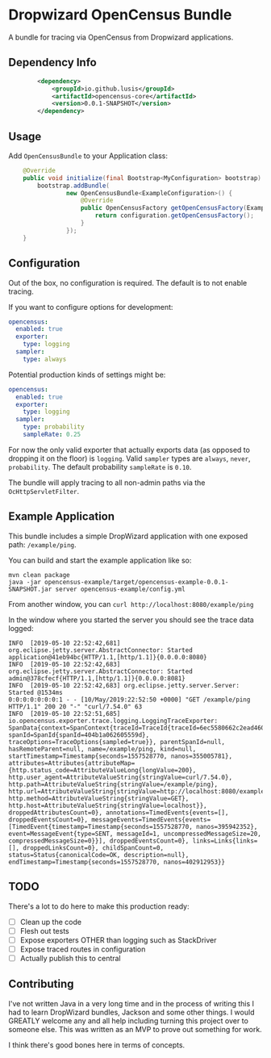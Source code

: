 Dropwizard OpenCensus Bundle
============================

A bundle for tracing via OpenCensus from Dropwizard applications.

Dependency Info
---------------

```xml
        <dependency>
            <groupId>io.github.lusis</groupId>
            <artifactId>opencensus-core</artifactId>
            <version>0.0.1-SNAPSHOT</version>
        </dependency>
```

Usage
-----

Add `OpenCensusBundle` to your Application class:

```java
    @Override
    public void initialize(final Bootstrap<MyConfiguration> bootstrap) {
        bootstrap.addBundle(
                new OpenCensusBundle<ExampleConfiguration>() {
                    @Override
                    public OpenCensusFactory getOpenCensusFactory(ExampleConfiguration configuration) {
                        return configuration.getOpenCensusFactory();
                    }
                });
    }

```

Configuration
-------------

Out of the box, no configuration is required. The default is to not enable tracing.

If you want to configure options for development:

```yaml
opencensus:
  enabled: true
  exporter:
    type: logging
  sampler:
    type: always
```

Potential production kinds of settings might be:

```yaml
opencensus:
  enabled: true
  exporter:
    type: logging
  sampler:
    type: probability
    sampleRate: 0.25
```

For now the only valid exporter that actually exports data (as opposed to dropping it on the floor) is `logging`.
Valid `sampler` types are `always`, `never`, `probability`.
The default probability `sampleRate` is `0.10`.

The bundle will apply tracing to all non-admin paths via the `OcHttpServletFilter`.

Example Application
-------------------

This bundle includes a simple DropWizard application with one exposed path: `/example/ping`.

You can build and start the example application like so:

```
mvn clean package
java -jar opencensus-example/target/opencensus-example-0.0.1-SNAPSHOT.jar server opencensus-example/config.yml
```

From another window, you can `curl http://localhost:8080/example/ping`

In the window where you started the server you should see the trace data logged:

```
INFO  [2019-05-10 22:52:42,681] org.eclipse.jetty.server.AbstractConnector: Started application@41eb94bc{HTTP/1.1,[http/1.1]}{0.0.0.0:8080}
INFO  [2019-05-10 22:52:42,683] org.eclipse.jetty.server.AbstractConnector: Started admin@378cfecf{HTTP/1.1,[http/1.1]}{0.0.0.0:8081}
INFO  [2019-05-10 22:52:42,683] org.eclipse.jetty.server.Server: Started @1534ms
0:0:0:0:0:0:0:1 - - [10/May/2019:22:52:50 +0000] "GET /example/ping HTTP/1.1" 200 20 "-" "curl/7.54.0" 63
INFO  [2019-05-10 22:52:51,685] io.opencensus.exporter.trace.logging.LoggingTraceExporter: SpanData{context=SpanContext{traceId=TraceId{traceId=6ec5580662c2ead4601c309c89116daa}, spanId=SpanId{spanId=404b1a062605559d}, traceOptions=TraceOptions{sampled=true}}, parentSpanId=null, hasRemoteParent=null, name=/example/ping, kind=null, startTimestamp=Timestamp{seconds=1557528770, nanos=355005781}, attributes=Attributes{attributeMap={http.status_code=AttributeValueLong{longValue=200}, http.user_agent=AttributeValueString{stringValue=curl/7.54.0}, http.path=AttributeValueString{stringValue=/example/ping}, http.url=AttributeValueString{stringValue=http://localhost:8080/example/ping}, http.method=AttributeValueString{stringValue=GET}, http.host=AttributeValueString{stringValue=localhost}}, droppedAttributesCount=0}, annotations=TimedEvents{events=[], droppedEventsCount=0}, messageEvents=TimedEvents{events=[TimedEvent{timestamp=Timestamp{seconds=1557528770, nanos=395942352}, event=MessageEvent{type=SENT, messageId=1, uncompressedMessageSize=20, compressedMessageSize=0}}], droppedEventsCount=0}, links=Links{links=[], droppedLinksCount=0}, childSpanCount=0, status=Status{canonicalCode=OK, description=null}, endTimestamp=Timestamp{seconds=1557528770, nanos=402912953}}
```

TODO
----

There's a lot to do here to make this production ready:

- [ ] Clean up the code
- [ ] Flesh out tests
- [ ] Expose exporters OTHER than logging such as StackDriver
- [ ] Expose traced routes in configuration
- [ ] Actually publish this to central

Contributing
------------

I've not written Java in a very long time and in the process of writing this I had to learn DropWizard bundles, Jackson and some other things.
I would GREATLY welcome any and all help including turning this project over to someone else.
This was written as an MVP to prove out something for work.

I think there's good bones here in terms of concepts.